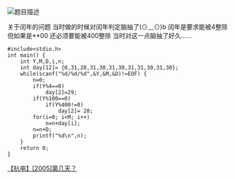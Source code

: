 ![题目描述](http://img.blog.csdn.net/20151220120149454)

关于闰年的问题
当时做的时候对闰年判定脑抽了(⊙﹏⊙)b
闰年是要求能被4整除
但如果是**00
还必须要能被400整除
当时对这一点脑抽了好久……

```
#include<stdio.h>
int main() {
	int Y,M,D,i,n;
	int day[12]= {0,31,28,31,30,31,30,31,31,30,31,30};
	while(scanf("%d/%d/%d",&Y,&M,&D)!=EOF) {
		n=0;
		if(Y%4==0)
			day[2]=29;
		if(Y%100==0)
			if(Y%400!=0)
				day[2]= 28;
		for(i=0; i<M; i++)
			n=n+day[i];
		n=n+D;
		printf("%d\n",n);
	}
	return 0;
}

```

[【杭电】[2005]第几天？](http://acm.hdu.edu.cn/showproblem.php?pid=2005)